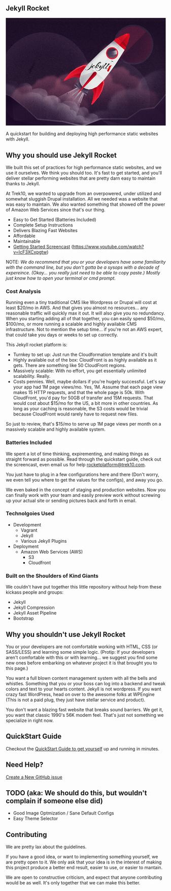 Jekyll Rocket
----------


![Jekyll Rocket](jekyll_rocket_header.jpg?raw=true)

A quickstart for building and deploying high performance static websites with Jekyll.  

## Why you should use Jekyll Rocket

We built this set of practices for high performance static websites, and we use it ourselves. We think you should too. It's fast to get started, and you'll deliver stellar performing websites that are pretty darn easy to maintain thanks to Jekyll.  
  
At Trek10, we wanted to upgrade from an overpowered, under utilized and somewhat sluggish Drupal installation. All we needed was a website that was easy to maintain. We also wanted something that showed off the power of Amazon Web Services since that's our thing.  
  
- Easy to Get Started (Batteries Included)
- Complete Setup Instructions
- Delivers Blazing Fast Websites
- Affordable
- Maintainable
- [Getting Started Screencast](https://www.youtube.com/watch?v=IcF3XCxpgtw) (https://www.youtube.com/watch?v=IcF3XCxpgtw)

NOTE: _We do recommend that you or your developers have some familiarity with the command line, but you don't gotta be a sysops with a decade of expereince. (Okay... you really just need to be able to copy paste.) Mostly just know how to open your terminal or cmd prompt._  

### Cost Analysis

Running even a tiny traditional CMS like Wordpress or Drupal will cost at least $20/mo in AWS. And that gives you almost no resources... any reasonable traffic will quickly max it out. It will also give you no redundancy. When you starting adding all of that together, you can easily spend $50/mo, $100/mo, or more running a scalable and highly available CMS infrastructure. Not to mention the setup time... if you're not an AWS expert, that could take you days or weeks to set up correctly.

This Jekyll rocket platform is:
- Turnkey to set up: Just run the Cloudformation template and it's built
- Highly available out of the box: CloudFront is as highly available as it gets. There are something like 50 CloudFront regions.
- Massively scalable: With no effort, you get essentially unlimited scalability. Really.
- Costs pennies. Well, maybe dollars if you're hugely successful. Let's say your app had 1M page views/mo. Yes, 1M. Assume that each page view makes 15 HTTP requests, and that the whole page is 50k. With CloudFront, you'd pay for 50GB of transfer and 15M requests. That would cost about $15/mo for the US, a bit more in other countries. As long as your caching is reasonable, the S3 costs would be trivial because CloudFront would rarely have to request new files.

So just to review, that's $15/mo to serve up 1M page views per month on a massively scalable and highly available system.

### Batteries Included

We spent a lot of time thinking, expirementing, and making things as straight forward as possible. Read through the quickstart guide, check out the screencast, even email us for help rocketplatform@trek10.com.  
  
You just have to plug in a few configurations here and there (Don't worry, we even tell you where to get the values for the configs), and away you go.

We even baked in the concept of staging and production websites. Now you can finally work with your team and easily preview work without screwing up your actual site or sending pictures back and forth in email.


### Technolgoies Used

- Development
  - Vagrant
  - Jekyll
  - Various Jekyll Plugins
- Deployment
  - Amazon Web Services (AWS)
    - S3
    - Cloudfront

### Built on the Shoulders of Kind Giants  

We couldn't have put together this little repository without help from these kickass people and groups:  
  
- Jekyll
- Jekyll Compression
- Jekyll Asset Pipeline
- Bootstrap
  
## Why you shouldn't use Jekyll Rocket
  
You or your developers are not comfortable working with HTML, CSS (or SASS/LESS) and learning some simple logic. (Protip: If your developers aren't comfortable with this or with learning... we suggest you find some new ones before embarking on whatever project it is that brought you to this page.)  
  
You want a full blown content management system with all the bells and whistles. Something that you or your boss can log into a backend and tweak colors and text to your hearts content. Jekyll is not wordpress. If you want crazy fast WordPress, head on over to the awesome folks at WPEngine (This is not a paid plug, they just have stellar service and product).  
  
You don't want a blazing fast website that breaks sound barriers. We get it, you want that classic 1990's 56K modem feel. That's just not something we specialize in right now.  

## QuickStart Guide

Checkout the [QuickStart Guide to get yourself](../master/quickstart_guide.md) up and running in minutes.

## Need Help?

[Create a New GitHub issue](https://github.com/trek10inc/jekyll-rocket/issues/new)

## TODO (aka: We should do this, but wouldn't complain if someone else did)


- Good Image Optmization / Sane Default Configs
- Easy Theme Selector


## Contributing

We are pretty lax about the guidelines.  
  
If you have a good idea, or want to implementing something yourself, we are pretty open to it.
We only ask that your idea is in the interest of making this project produce a better end result, easier to use, or easier to mantain.  
  
We are open to constructive criticism, and expect that anyone contributing would be as well. It's only together that we can make this better.


